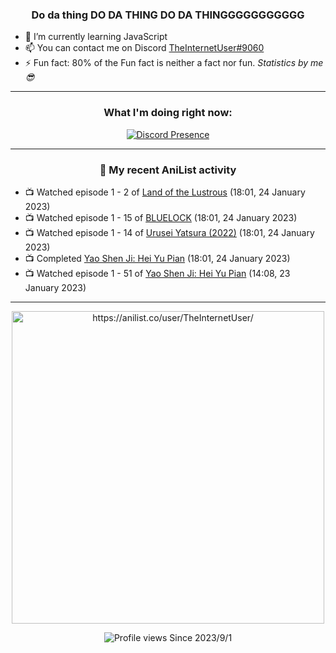 <div align="center">

### Do da thing DO DA THING DO DA THINGGGGGGGGGGG
</div>

- 🌱 I’m currently learning JavaScript
- 📫 You can contact me on Discord [TheInternetUser#9060](https://discord.com/users/534117072796385300)
- ⚡ Fun fact: 80% of the Fun fact is neither a fact nor fun. _Statistics by me 😎_
<hr>

<div align="center">

### What I'm doing right now:
[![Discord Presence](https://lanyard.cnrad.dev/api/534117072796385300)](https://discord.com/users/534117072796385300)
<hr>
  
### 🌸 My recent AniList activity

</div>

<!-- ANILIST_ACTIVITY:start -->

-   📺 Watched episode 1 - 2 of [Land of the Lustrous](https://anilist.co/anime/98707) (18:01, 24 January 2023)
-   📺 Watched episode 1 - 15 of [BLUELOCK](https://anilist.co/anime/137822) (18:01, 24 January 2023)
-   📺 Watched episode 1 - 14 of [Urusei Yatsura (2022)](https://anilist.co/anime/143277) (18:01, 24 January 2023)
-   📺 Completed [Yao Shen Ji: Hei Yu Pian](https://anilist.co/anime/116964) (18:01, 24 January 2023)
-   📺 Watched episode 1 - 51 of [Yao Shen Ji: Hei Yu Pian](https://anilist.co/anime/116964) (14:08, 23 January 2023)

<!-- ANILIST_ACTIVITY:end -->
<hr>

<div align="center">

<img width="500" alt="https://anilist.co/user/TheInternetUser/" src="https://img.anili.st/User/929966"/>

![Profile views](https://gpvc.arturio.dev/TheInternetUse7) Since 2023/9/1

</div>
